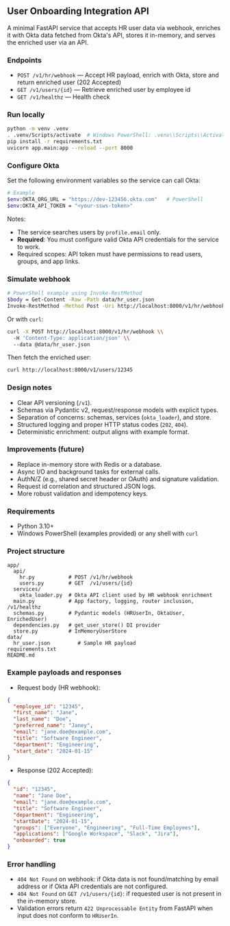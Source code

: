 ## User Onboarding Integration API

A minimal FastAPI service that accepts HR user data via webhook, enriches it with Okta data fetched from Okta's API, stores it in-memory, and serves the enriched user via an API.

### Endpoints

- `POST /v1/hr/webhook` — Accept HR payload, enrich with Okta, store and return enriched user (202 Accepted)
- `GET /v1/users/{id}` — Retrieve enriched user by employee id
- `GET /v1/healthz` — Health check

### Run locally

```bash
python -m venv .venv
. .venv/Scripts/activate  # Windows PowerShell: .venv\\Scripts\\Activate.ps1
pip install -r requirements.txt
uvicorn app.main:app --reload --port 8000
```

### Configure Okta

Set the following environment variables so the service can call Okta:

```bash
# Example
$env:OKTA_ORG_URL = "https://dev-123456.okta.com"   # PowerShell
$env:OKTA_API_TOKEN = "<your-ssws-token>"
```

Notes:
- The service searches users by `profile.email` only.
- **Required**: You must configure valid Okta API credentials for the service to work.
- Required scopes: API token must have permissions to read users, groups, and app links.

### Simulate webhook

```bash
# PowerShell example using Invoke-RestMethod
$body = Get-Content -Raw -Path data/hr_user.json
Invoke-RestMethod -Method Post -Uri http://localhost:8000/v1/hr/webhook -ContentType 'application/json' -Body $body
```

Or with `curl`:

```bash
curl -X POST http://localhost:8000/v1/hr/webhook \\
  -H 'Content-Type: application/json' \\
  --data @data/hr_user.json
```

Then fetch the enriched user:

```bash
curl http://localhost:8000/v1/users/12345
```

### Design notes

- Clear API versioning (`/v1`).
- Schemas via Pydantic v2, request/response models with explicit types.
- Separation of concerns: schemas, services (`okta_loader`), and store.
- Structured logging and proper HTTP status codes (`202`, `404`).
- Deterministic enrichment: output aligns with example format.

### Improvements (future)

- Replace in-memory store with Redis or a database.
- Async I/O and background tasks for external calls.
- AuthN/Z (e.g., shared secret header or OAuth) and signature validation.
- Request id correlation and structured JSON logs.
- More robust validation and idempotency keys.



### Requirements

- Python 3.10+
- Windows PowerShell (examples provided) or any shell with `curl`

### Project structure

```text
app/
  api/
    hr.py           # POST /v1/hr/webhook
    users.py        # GET  /v1/users/{id}
  services/
    okta_loader.py  # Okta API client used by HR webhook enrichment
  main.py           # App factory, logging, router inclusion, /v1/healthz
  schemas.py        # Pydantic models (HRUserIn, OktaUser, EnrichedUser)
  dependencies.py   # get_user_store() DI provider
  store.py          # InMemoryUserStore
data/
  hr_user.json         # Sample HR payload
requirements.txt
README.md
```

### Example payloads and responses

- Request body (HR webhook):

```json
{
  "employee_id": "12345",
  "first_name": "Jane",
  "last_name": "Doe",
  "preferred_name": "Janey",
  "email": "jane.doe@example.com",
  "title": "Software Engineer",
  "department": "Engineering",
  "start_date": "2024-01-15"
}
```

- Response (202 Accepted):

```json
{
  "id": "12345",
  "name": "Jane Doe",
  "email": "jane.doe@example.com",
  "title": "Software Engineer",
  "department": "Engineering",
  "startDate": "2024-01-15",
  "groups": ["Everyone", "Engineering", "Full-Time Employees"],
  "applications": ["Google Workspace", "Slack", "Jira"],
  "onboarded": true
}
```

### Error handling

- `404 Not Found` on webhook: if Okta data is not found/matching by email address or if Okta API credentials are not configured.
- `404 Not Found` on `GET /v1/users/{id}`: if requested user is not present in the in-memory store.
- Validation errors return `422 Unprocessable Entity` from FastAPI when input does not conform to `HRUserIn`.

